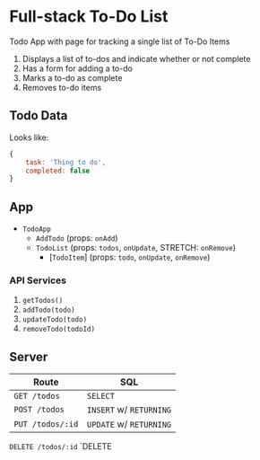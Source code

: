 Full-stack To-Do List
===

Todo App with page for tracking a single list of To-Do Items

1. Displays a list of to-dos and indicate whether or not complete
1. Has a form for adding a to-do
1. Marks a to-do as complete
1. Removes to-do items

## Todo Data

Looks like:

```js
{
    task: 'Thing to do',
    completed: false
}
```

## App

- `TodoApp`
    - `AddTodo` (props: `onAdd`)
    - `TodoList` (props: `todos`, `onUpdate`, STRETCH: `onRemove`)
        - [`TodoItem`] (props: `todo`, `onUpdate`, `onRemove`)

### API Services

1. `getTodos()`
1. `addTodo(todo)`
1. `updateTodo(todo)`
1. `removeTodo(todoId)`

## Server 

Route | SQL
---|---
`GET /todos` | `SELECT`
`POST /todos` | `INSERT` w/ `RETURNING`
`PUT /todos/:id` | `UPDATE` w/ `RETURNING`
`DELETE /todos/:id` `DELETE
